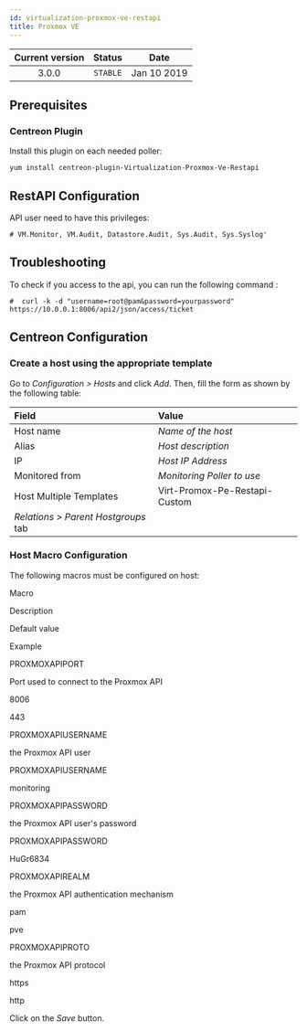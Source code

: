 ```yaml
---
id: virtualization-proxmox-ve-restapi
title: Proxmox VE
---
```


| Current version | Status | Date |
| :-: | :-: | :-: |
| 3.0.0 | `STABLE` | Jan 10 2019 |

## Prerequisites

### Centreon Plugin

Install this plugin on each needed poller:

``` shell
yum install centreon-plugin-Virtualization-Proxmox-Ve-Restapi
```

## RestAPI Configuration

API user need to have this privileges:

    # VM.Monitor, VM.Audit, Datastore.Audit, Sys.Audit, Sys.Syslog'

## Troubleshooting

To check if you access to the api, you can run the following command :

    #  curl -k -d "username=root@pam&password=yourpassword"  https://10.0.0.1:8006/api2/json/access/ticket

## Centreon Configuration

### Create a host using the appropriate template

Go to *Configuration \> Hosts* and click *Add*. Then, fill the form as shown by the following table:

| Field                                | Value                         |
| :----------------------------------- | :---------------------------- |
| Host name                            | *Name of the host*            |
| Alias                                | *Host description*            |
| IP                                   | *Host IP Address*             |
| Monitored from                       | *Monitoring Poller to use*    |
| Host Multiple Templates              | Virt-Promox-Pe-Restapi-Custom |
| *Relations \> Parent Hostgroups* tab |                               |

### Host Macro Configuration

The following macros must be configured on host:

Macro

Description

Default value

Example

PROXMOXAPIPORT

Port used to connect to the Proxmox API

8006

443

PROXMOXAPIUSERNAME

the Proxmox API user

PROXMOXAPIUSERNAME

monitoring

PROXMOXAPIPASSWORD

the Proxmox API user's password

PROXMOXAPIPASSWORD

HuGr6834

PROXMOXAPIREALM

the Proxmox API authentication mechanism

pam

pve

PROXMOXAPIPROTO

the Proxmox API protocol

https

http

Click on the *Save* button.


